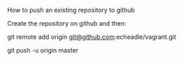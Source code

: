 How to push an existing repository to github

Create the repository on github and then:

git remote add origin git@github.com:echeadle/vagrant.git

git push -u origin master
